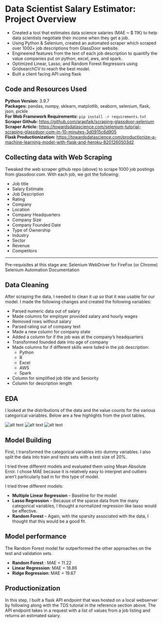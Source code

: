 # Data Scientist Salary Estimator: Project Overview
* Created a tool that estimates data science salaries (MAE ~ $ 11K) to help data scientists negotiate their income when they get a job.
* Using Python & Selenium, created an automated scraper which scraped over 1000+ job descriptions from GlassDoor website.
* Engineered features from the text of each job description to quantify the value companies put on python, excel, aws, and spark.
* Optimized Linear, Lasso, and Random Forest Regressors using GridsearchCV to reach the best model.
* Built a client facing API using flask

## Code and Resources Used
**Python Version:** 3.9.7  
**Packages:** pandas, numpy, sklearn, matplotlib, seaborn, selenium, flask, json, pickle  
**For Web Framework Requirements:**  ```pip install -r requirements.txt```  
**Scraper Github:** https://github.com/arapfaik/scraping-glassdoor-selenium  
**Scraper Article:** https://towardsdatascience.com/selenium-tutorial-scraping-glassdoor-com-in-10-minutes-3d0915c6d905  
**Flask Productionization:** https://towardsdatascience.com/productionize-a-machine-learning-model-with-flask-and-heroku-8201260503d2



## Collecting data with Web Scraping
Tweaked the web scraper github repo (above) to scrape 1000 job postings from glassdoor.com. With each job, we got the following:
*	Job title
*	Salary Estimate
*	Job Description
*	Rating
*	Company
*	Location
*	Company Headquarters
*	Company Size
*	Company Founded Date
*	Type of Ownership
*	Industry
*	Sector
*	Revenue
*	Competitors


--------------------------
Pre-requisites at this stage are:
Selenium WebDriver for FireFox (or Chrome)
Selenium Automation Documentation

## Data Cleaning
After scraping the data, I needed to clean it up so that it was usable for our model. I made the following changes and created the following variables:

*	Parsed numeric data out of salary
*	Made columns for employer provided salary and hourly wages
*	Removed rows without salary
*	Parsed rating out of company text
*	Made a new column for company state
*	Added a column for if the job was at the company’s headquarters
*	Transformed founded date into age of company
*	Made columns for if different skills were listed in the job description:
    * Python  
    * R  
    * Excel  
    * AWS  
    * Spark
*	Column for simplified job title and Seniority
*	Column for description length

## EDA
I looked at the distributions of the data and the value counts for the various categorical variables. Below are a few highlights from the pivot tables.

![alt text](https://github.com/PlayingNumbers/ds_salary_proj/blob/master/salary_by_job_title.PNG "Salary by Position")
![alt text](https://github.com/PlayingNumbers/ds_salary_proj/blob/master/positions_by_state.png "Job Opportunities by State")
![alt text](https://github.com/PlayingNumbers/ds_salary_proj/blob/master/correlation_visual.png "Correlations")

## Model Building

First, I transformed the categorical variables into dummy variables. I also split the data into train and tests sets with a test size of 20%.   

I tried three different models and evaluated them using Mean Absolute Error. I chose MAE because it is relatively easy to interpret and outliers aren’t particularly bad in for this type of model.   

I tried three different models:
*	**Multiple Linear Regression** – Baseline for the model
*	**Lasso Regression** – Because of the sparse data from the many categorical variables, I thought a normalized regression like lasso would be effective.
*	**Random Forest** – Again, with the sparsity associated with the data, I thought that this would be a good fit.

## Model performance
The Random Forest model far outperformed the other approaches on the test and validation sets.
*	**Random Forest** : MAE = 11.22
*	**Linear Regression**: MAE = 18.86
*	**Ridge Regression**: MAE = 19.67

## Productionization
In this step, I built a flask API endpoint that was hosted on a local webserver by following along with the TDS tutorial in the reference section above. The API endpoint takes in a request with a list of values from a job listing and returns an estimated salary.
